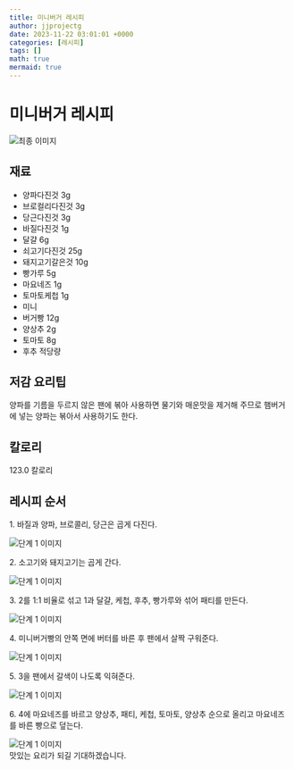 ```yaml
---
title: 미니버거 레시피
author: jjprojectg
date: 2023-11-22 03:01:01 +0000
categories: [레시피]
tags: []
math: true
mermaid: true
---
```

<meta name="og:type" content="website"/>
<meta charset="UTF-8"/>
<div class="header">
  <h1>미니버거 레시피</h1>
</div>

<div class="container my-4">
  <div class="row">
    <div class="col-12 col-md-6">
      <div class="recipe-image">
        <img src="http://www.foodsafetykorea.go.kr/uploadimg/20141117/20141117053555_1416213355495.jpg" class="step-image" alt="최종 이미지"/>
      </div>
    </div>
    <div class="col-12 col-md-6">
      <div class="ingredients">
        <h2>재료</h2>
        <ul class="card">
          <li> 양파다진것 3g </li>
          <li>  브로컬리다진것 3g </li>
          <li>  당근다진것 3g </li>
          <li>  바질다진것 1g </li>
          <li>  달걀 6g </li>
          <li>  쇠고기다진것 25g </li>
          <li>  돼지고기갈은것 10g </li>
          <li>  빵가루 5g </li>
          <li>  마요네즈 1g </li>
          <li>  토마토케첩 1g </li>
          <li>  미니 </li>
          <li> 버거빵 12g </li>
          <li>  양상추 2g </li>
          <li>  토마토 8g </li>
          <li>  후추 적당량 </li>
</ul>
      </div>
    </div>
    <div class="col-12 col-md-6">
      <div class="ingredients">
        <h2>저감 요리팁</h2>
        <div class="card"> 
          <p>
            양파를 기름을 두르지 않은 팬에 볶아 사용하면 물기와 매운맛을 제거해 주므로 햄버거에 넣는 양파는 볶아서 사용하기도 한다.
          </p>
        </div>
      </div>
      <div class="ingredients">
        <h2>칼로리</h2>
        <div class="card"> 
          <p>
            123.0 칼로리
          </p>
        </div>
      </div>
    </div>
  </div>

  <h2 class="my-4">레시피 순서</h2>
  <div class="card recipe-card">
    <div class="card-body recipe-step">
      <p class="card-text step-description">1. 바질과 양파, 브로콜리, 당근은 곱게 다진다.</p>
      <img src="http://www.foodsafetykorea.go.kr/uploadimg/cook/916-1.jpg" alt="단계 1 이미지" class="step-image"/>
    </div>
  </div>
  <div class="card recipe-card">
    <div class="card-body recipe-step">
      <p class="card-text step-description">2. 소고기와 돼지고기는 곱게 간다.</p>
      <img src="http://www.foodsafetykorea.go.kr/uploadimg/cook/916-2.jpg" alt="단계 1 이미지" class="step-image"/>
    </div>
  </div>
  <div class="card recipe-card">
    <div class="card-body recipe-step">
      <p class="card-text step-description">3. 2를 1:1 비율로 섞고 1과 달걀, 케첩, 후추, 빵가루와 섞어 패티를 만든다.</p>
      <img src="http://www.foodsafetykorea.go.kr/uploadimg/cook/916-3.jpg" alt="단계 1 이미지" class="step-image"/>
    </div>
  </div>
  <div class="card recipe-card">
    <div class="card-body recipe-step">
      <p class="card-text step-description">4. 미니버거빵의 안쪽 면에 버터를 바른 후 팬에서 살짝 구워준다.</p>
      <img src="http://www.foodsafetykorea.go.kr/uploadimg/cook/916-4.jpg" alt="단계 1 이미지" class="step-image"/>
    </div>
  </div>
  <div class="card recipe-card">
    <div class="card-body recipe-step">
      <p class="card-text step-description">5. 3을 팬에서 갈색이 나도록 익혀준다.</p>
      <img src="http://www.foodsafetykorea.go.kr/uploadimg/cook/916-5.jpg" alt="단계 1 이미지" class="step-image"/>
    </div>
  </div>
  <div class="card recipe-card">
    <div class="card-body recipe-step">
      <p class="card-text step-description">6. 4에 마요네즈를 바르고 양상추, 패티, 케첩, 토마토, 양상추 순으로 올리고 마요네즈를 바른 빵으로 덮는다.</p>
      <img src="http://www.foodsafetykorea.go.kr/uploadimg/cook/916-6.jpg" alt="단계 1 이미지" class="step-image"/>
    </div>
  </div>

</div>
맛있는 요리가 되길 기대하겠습니다.
